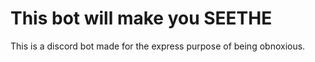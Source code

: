 # This bot will make you SEETHE
This is a discord bot made for the express purpose of being obnoxious. 
